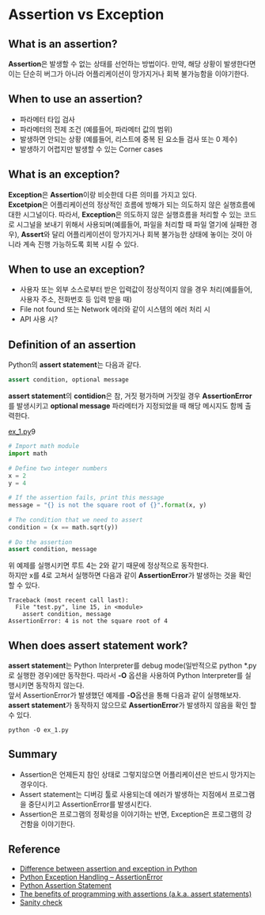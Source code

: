 # Assertion vs Exception

## What is an assertion?

**Assertion**은 발생할 수 없는 상태를 선언하는 방법이다. 만약, 해당 상황이 발생한다면 이는 단순히 버그가 아니라 어플리케이션이 망가지거나 회복 불가능함을 이야기한다.  

## When to use an assertion?

* 파라메터 타입 검사
* 파라메터의 전제 조건 (예를들어, 파라메터 값의 범위)
* 발생하면 안되는 상황 (예를들어, 리스트에 중복 된 요소들 검사 또는 0 제수)
* 발생하기 어렵지만 발생할 수 있는 Corner cases

## What is an exception?

**Exception**은 **Assertion**이랑 비슷한데 다른 의미를 가지고 있다.  
**Excetpion**은 어플리케이션의 정상적인 흐름에 방해가 되는 의도하지 않은 실행흐름에 대한 시그널이다. 따라서, **Exception**은 의도하지 않은 실행흐름을 처리할 수 있는 코드로 시그널을 보내기 위해서 사용되며(예를들어, 파일을 처리할 때 파일 열기에 실패한 경우), **Assert**와 달리 어플리케이션이 망가지거나 회복 불가능한 상태에 놓이는 것이 아니라 계속 진행 가능하도록 회복 시킬 수 있다. 

## When to use an exception?

* 사용자 또는 외부 소스로부터 받은 입력값이 정상적이지 않을 경우 처리(예를들어, 사용자 주소, 전화번호 등 입력 받을 때)
* File not found 또는 Network 에러와 같이 시스템의 에러 처리 시
* API 사용 시?

## Definition of an assertion

Python의 **assert statement**는 다음과 같다. 

```python
assert condition, optional message
```

**assert statement**의 **contidion**은 참, 거짓 평가하며 거짓일 경우 **AssertionError**를 발생시키고 **optional message** 파라메터가 지정되었을 때 해당 메시지도 함께 출력한다.  

[ex_1.py](./ex_1.py)9
```python
# Import math module  
import math  
  
# Define two integer numbers  
x = 2  
y = 4  
  
# If the assertion fails, print this message  
message = "{} is not the square root of {}".format(x, y)  
  
# The condition that we need to assert  
condition = (x == math.sqrt(y))  
  
# Do the assertion  
assert condition, message  
```

위 예제를 실행시키면 루트 4는 2와 같기 때문에 정상적으로 동작한다.  
하지만 x를 4로 고쳐서 실행하면 다음과 같이 **AssertionError**가 발생하는 것을 확인 할 수 있다. 

```
Traceback (most recent call last):
  File "test.py", line 15, in <module>
    assert condition, message  
AssertionError: 4 is not the square root of 4
```

## When does assert statement work?

**assert statement**는 Python Interpreter를 debug mode(일반적으로 python *.py로 실행한 경우)에만 동작한다. 따라서 **-O** 옵션을 사용하여 Python Interpreter를 실행시키면 동작하지 않는다.  
앞서 AssertionError가 발생했던 예제를 **-O**옵션을 통해 다음과 같이 실행해보자. **assert statement**가 동작하지 않으므로 **AssertionError**가 발생하지 않음을 확인 할 수 있다.   

```
python -O ex_1.py
```



## Summary

* Assertion은 언제든지 참인 상태로 그렇지않으면 어플리케이션은 반드시 망가지는 경우이다. 
* Assert statement는 디버깅 툴로 사용되는데 에러가 발생하는 지점에서 프로그램을 중단시키고 AssertionError를 발생시킨다. 
* Assertion은 프로그램의 정확성을 이야기하는 반면, Exception은 프로그램의 강건함을 이야기한다. 

## Reference

* [Difference between assertion and exception in Python](http://www.8bitavenue.com/2018/02/difference-between-assertion-and-exception-in-python/)
* [Python Exception Handling – AssertionError](https://airbrake.io/blog/python-exception-handling/python-assertionerror)
* [Python Assertion Statement](https://www.programiz.com/python-programming/assert-statement)
* [The benefits of programming with assertions (a.k.a. assert statements)](http://pgbovine.net/programming-with-asserts.htm)
* [Sanity check](https://en.wikipedia.org/wiki/Sanity_check)